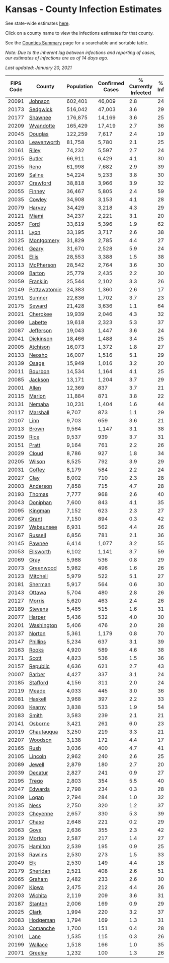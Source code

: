 # Kansas - County Infection Estimates

See state-wide estimates [here](/infections/us-ks).

Click on a county name to view the infections estimates for that county.

See the [Counties Summary](/infections/summary-counties) page for a searchable and sortable table.

*Note: Due to the inherent lag between infections and reporting of cases, our estimates of infections are as of 14 days ago.*

*Last updated: January 20, 2021*

|   FIPS Code |                       County |   Population |   Confirmed Cases |   % Currently Infected |   % Total Infected |
|-------------|------------------------------|--------------|-------------------|------------------------|--------------------|
|       20091 |           [Johnson](johnson) |      602,401 |            46,009 |                    2.8 |               24.5 |
|       20173 |         [Sedgwick](sedgwick) |      516,042 |            47,003 |                    3.6 |               29.2 |
|       20177 |           [Shawnee](shawnee) |      176,875 |            14,169 |                    3.6 |               25.6 |
|       20209 |       [Wyandotte](wyandotte) |      165,429 |            17,419 |                    2.7 |               36.0 |
|       20045 |           [Douglas](douglas) |      122,259 |             7,617 |                    2.4 |               19.9 |
|       20103 |   [Leavenworth](leavenworth) |       81,758 |             5,780 |                    2.1 |               25.4 |
|       20161 |               [Riley](riley) |       74,232 |             5,597 |                    2.7 |               24.6 |
|       20015 |             [Butler](butler) |       66,911 |             6,429 |                    4.1 |               30.2 |
|       20155 |                 [Reno](reno) |       61,998 |             7,682 |                    2.9 |               39.7 |
|       20169 |             [Saline](saline) |       54,224 |             5,233 |                    3.8 |               30.5 |
|       20037 |         [Crawford](crawford) |       38,818 |             3,966 |                    3.9 |               32.6 |
|       20055 |             [Finney](finney) |       36,467 |             5,805 |                    2.4 |               59.4 |
|       20035 |             [Cowley](cowley) |       34,908 |             3,153 |                    4.1 |               28.3 |
|       20079 |             [Harvey](harvey) |       34,429 |             3,218 |                    4.3 |               29.6 |
|       20121 |               [Miami](miami) |       34,237 |             2,221 |                    3.1 |               20.5 |
|       20057 |                 [Ford](ford) |       33,619 |             5,396 |                    1.9 |               62.3 |
|       20111 |                 [Lyon](lyon) |       33,195 |             3,717 |                    2.6 |               38.7 |
|       20125 |     [Montgomery](montgomery) |       31,829 |             2,785 |                    4.4 |               27.3 |
|       20061 |               [Geary](geary) |       31,670 |             2,528 |                    5.9 |               24.4 |
|       20051 |               [Ellis](ellis) |       28,553 |             3,388 |                    1.5 |               38.2 |
|       20113 |       [McPherson](mcpherson) |       28,542 |             2,764 |                    3.6 |               30.9 |
|       20009 |             [Barton](barton) |       25,779 |             2,435 |                    2.2 |               30.4 |
|       20059 |         [Franklin](franklin) |       25,544 |             2,102 |                    3.3 |               26.4 |
|       20149 | [Pottawatomie](pottawatomie) |       24,383 |             1,360 |                    2.6 |               17.7 |
|       20191 |             [Sumner](sumner) |       22,836 |             1,702 |                    3.7 |               23.3 |
|       20175 |             [Seward](seward) |       21,428 |             3,636 |                    1.1 |               64.7 |
|       20021 |         [Cherokee](cherokee) |       19,939 |             2,046 |                    4.3 |               32.7 |
|       20099 |           [Labette](labette) |       19,618 |             2,323 |                    5.3 |               37.3 |
|       20087 |       [Jefferson](jefferson) |       19,043 |             1,447 |                    3.6 |               24.1 |
|       20041 |       [Dickinson](dickinson) |       18,466 |             1,488 |                    3.4 |               25.2 |
|       20005 |         [Atchison](atchison) |       16,073 |             1,372 |                    1.8 |               27.4 |
|       20133 |             [Neosho](neosho) |       16,007 |             1,516 |                    5.1 |               29.8 |
|       20139 |               [Osage](osage) |       15,949 |             1,016 |                    3.2 |               20.2 |
|       20011 |           [Bourbon](bourbon) |       14,534 |             1,164 |                    4.1 |               25.2 |
|       20085 |           [Jackson](jackson) |       13,171 |             1,204 |                    3.7 |               29.9 |
|       20001 |               [Allen](allen) |       12,369 |               837 |                    3.7 |               21.1 |
|       20115 |             [Marion](marion) |       11,884 |               871 |                    3.8 |               22.9 |
|       20131 |             [Nemaha](nemaha) |       10,231 |             1,404 |                    1.6 |               44.6 |
|       20117 |         [Marshall](marshall) |        9,707 |               873 |                    1.1 |               29.1 |
|       20107 |                 [Linn](linn) |        9,703 |               659 |                    3.6 |               21.5 |
|       20013 |               [Brown](brown) |        9,564 |             1,147 |                    3.1 |               38.5 |
|       20159 |                 [Rice](rice) |        9,537 |               939 |                    3.7 |               31.0 |
|       20151 |               [Pratt](pratt) |        9,164 |               761 |                    2.2 |               26.7 |
|       20029 |               [Cloud](cloud) |        8,786 |               927 |                    1.8 |               34.0 |
|       20205 |             [Wilson](wilson) |        8,525 |               792 |                    3.9 |               29.1 |
|       20031 |             [Coffey](coffey) |        8,179 |               584 |                    2.2 |               24.8 |
|       20027 |                 [Clay](clay) |        8,002 |               710 |                    2.3 |               28.6 |
|       20003 |         [Anderson](anderson) |        7,858 |               715 |                    4.7 |               28.3 |
|       20193 |             [Thomas](thomas) |        7,777 |               968 |                    2.6 |               40.0 |
|       20043 |         [Doniphan](doniphan) |        7,600 |               843 |                    4.1 |               35.4 |
|       20095 |           [Kingman](kingman) |        7,152 |               623 |                    2.3 |               27.6 |
|       20067 |               [Grant](grant) |        7,150 |               894 |                    0.3 |               42.4 |
|       20197 |       [Wabaunsee](wabaunsee) |        6,931 |               562 |                    4.4 |               26.7 |
|       20167 |           [Russell](russell) |        6,856 |               781 |                    2.1 |               36.6 |
|       20145 |             [Pawnee](pawnee) |        6,414 |             1,077 |                    3.2 |               55.9 |
|       20053 |       [Ellsworth](ellsworth) |        6,102 |             1,141 |                    3.7 |               59.2 |
|       20069 |                 [Gray](gray) |        5,988 |               536 |                    0.8 |               29.9 |
|       20073 |       [Greenwood](greenwood) |        5,982 |               496 |                    1.6 |               26.4 |
|       20123 |         [Mitchell](mitchell) |        5,979 |               522 |                    5.1 |               27.8 |
|       20181 |           [Sherman](sherman) |        5,917 |               564 |                    0.6 |               30.4 |
|       20143 |             [Ottawa](ottawa) |        5,704 |               480 |                    2.8 |               26.7 |
|       20127 |             [Morris](morris) |        5,620 |               463 |                    2.4 |               26.1 |
|       20189 |           [Stevens](stevens) |        5,485 |               515 |                    1.6 |               31.3 |
|       20077 |             [Harper](harper) |        5,436 |               532 |                    4.0 |               30.0 |
|       20201 |     [Washington](washington) |        5,406 |               476 |                    2.0 |               28.4 |
|       20137 |             [Norton](norton) |        5,361 |             1,179 |                    0.8 |               70.8 |
|       20147 |         [Phillips](phillips) |        5,234 |               637 |                    3.1 |               39.5 |
|       20163 |               [Rooks](rooks) |        4,920 |               589 |                    4.6 |               38.1 |
|       20171 |               [Scott](scott) |        4,823 |               536 |                    1.5 |               36.1 |
|       20157 |         [Republic](republic) |        4,636 |               621 |                    2.7 |               43.4 |
|       20007 |             [Barber](barber) |        4,427 |               337 |                    3.1 |               24.2 |
|       20185 |         [Stafford](stafford) |        4,156 |               311 |                    2.0 |               24.2 |
|       20119 |               [Meade](meade) |        4,033 |               445 |                    3.0 |               36.4 |
|       20081 |           [Haskell](haskell) |        3,968 |               397 |                    2.2 |               33.3 |
|       20093 |             [Kearny](kearny) |        3,838 |               533 |                    1.9 |               54.0 |
|       20183 |               [Smith](smith) |        3,583 |               239 |                    2.1 |               21.6 |
|       20141 |           [Osborne](osborne) |        3,421 |               261 |                    6.0 |               23.7 |
|       20019 |     [Chautauqua](chautauqua) |        3,250 |               219 |                    3.3 |               21.5 |
|       20207 |           [Woodson](woodson) |        3,138 |               172 |                    4.4 |               17.2 |
|       20165 |                 [Rush](rush) |        3,036 |               400 |                    4.7 |               41.8 |
|       20105 |           [Lincoln](lincoln) |        2,962 |               240 |                    2.6 |               25.4 |
|       20089 |             [Jewell](jewell) |        2,879 |               180 |                    2.7 |               20.4 |
|       20039 |           [Decatur](decatur) |        2,827 |               241 |                    0.9 |               27.4 |
|       20195 |               [Trego](trego) |        2,803 |               354 |                    5.5 |               40.0 |
|       20047 |           [Edwards](edwards) |        2,798 |               234 |                    0.3 |               28.7 |
|       20109 |               [Logan](logan) |        2,794 |               284 |                    1.0 |               32.6 |
|       20135 |                 [Ness](ness) |        2,750 |               320 |                    1.2 |               37.4 |
|       20023 |         [Cheyenne](cheyenne) |        2,657 |               330 |                    5.3 |               39.3 |
|       20017 |               [Chase](chase) |        2,648 |               221 |                    0.2 |               29.5 |
|       20063 |                 [Gove](gove) |        2,636 |               355 |                    2.3 |               42.9 |
|       20129 |             [Morton](morton) |        2,587 |               217 |                    1.4 |               27.5 |
|       20075 |         [Hamilton](hamilton) |        2,539 |               195 |                    0.9 |               25.9 |
|       20153 |           [Rawlins](rawlins) |        2,530 |               273 |                    1.5 |               33.8 |
|       20049 |                   [Elk](elk) |        2,530 |               149 |                    4.4 |               18.2 |
|       20179 |         [Sheridan](sheridan) |        2,521 |               408 |                    2.6 |               51.5 |
|       20065 |             [Graham](graham) |        2,482 |               233 |                    2.6 |               30.0 |
|       20097 |               [Kiowa](kiowa) |        2,475 |               212 |                    4.4 |               26.9 |
|       20203 |           [Wichita](wichita) |        2,119 |               209 |                    3.6 |               31.5 |
|       20187 |           [Stanton](stanton) |        2,006 |               169 |                    0.9 |               29.0 |
|       20025 |               [Clark](clark) |        1,994 |               220 |                    3.2 |               37.3 |
|       20083 |         [Hodgeman](hodgeman) |        1,794 |               169 |                    1.3 |               31.1 |
|       20033 |         [Comanche](comanche) |        1,700 |               151 |                    0.4 |               28.6 |
|       20101 |                 [Lane](lane) |        1,535 |               115 |                    0.3 |               26.8 |
|       20199 |           [Wallace](wallace) |        1,518 |               166 |                    1.0 |               35.7 |
|       20071 |           [Greeley](greeley) |        1,232 |               100 |                    1.3 |               26.2 |
